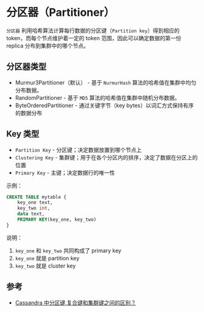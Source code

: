 # 分区器（Partitioner）

`分区器` 利用哈希算法计算每行数据的分区键（`Partition key`）得到相应的 token，而每个节点维护着一定的 token 范围，因此可以确定数据的第一份 replica 分布到集群中的哪个节点。

## 分区器类型

* Murmur3Partitioner（默认） - 基于 `NurmurHash` 算法的哈希值在集群中均匀分布数据。
* RandomPartitioner - 基于 `MD5` 算法的哈希值在集群中随机分布数据。
* ByteOrderedPartitioner - 通过关键字节（key bytes）以词汇方式保持有序的数据分布

## Key 类型

* `Partition Key` - 分区键；决定数据放置到哪个节点上
* `Clustering Key` - 集群键；用于在各个分区内的排序，决定了数据在分区上的位置
* `Primary Key` - 主键；决定数据行的唯一性

示例：

```sql
CREATE TABLE mytable {
    key_one text,
    key_two int,
    data text,
    PRIMARY KEY(key_one, key_two)
}
```

说明：

1. `key_one` 和 `key_two` 共同构成了 primary key
2. `key_one` 就是 partition key
3. `key_two` 就是 cluster key

## 参考

* [Cassandra 中分区键,复合键和集群键之间的区别？](https://codeday.me/bug/20170309/5182.html)